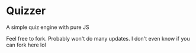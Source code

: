 # Quizzer
A simple quiz engine with pure JS

Feel free to fork. Probably won't do many updates.
I don't even know if you can fork here lol
